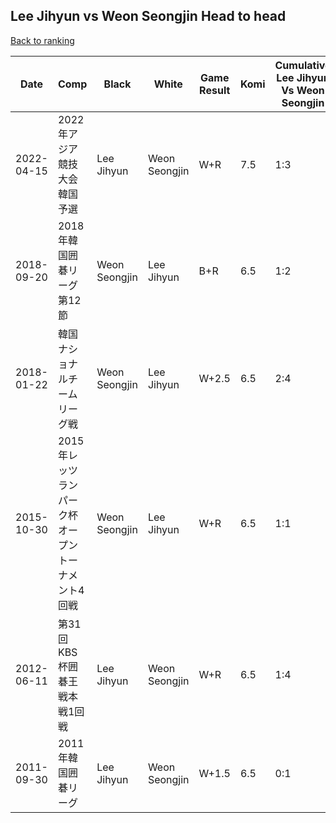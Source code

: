 ## Lee Jihyun vs Weon Seongjin Head to head

[Back to ranking](../../index.md)




| **Date** | **Comp** | **Black** | **White** | **Game Result** | **Komi** | **Cumulative Lee Jihyun Vs Weon Seongjin** | **Lee Jihyun Streak** | **Weon Seongjin Streak** | 
| --- | --- | --- | --- | --- | --- | --- | --- | --- |
| 2022-04-15 | 2022年アジア競技大会韓国予選 | Lee Jihyun | Weon Seongjin | W+R | 7.5 | 1:3 | 0 | 2 | 
| 2018-09-20 | 2018年韓国囲碁リーグ第12節 | Weon Seongjin | Lee Jihyun | B+R | 6.5 | 1:2 | 0 | 1 | 
| 2018-01-22 | 韓国ナショナルチームリーグ戦 | Weon Seongjin | Lee Jihyun | W+2.5 | 6.5 | 2:4 | 1 | 0 | 
| 2015-10-30 | 2015年レッツランパーク杯オープントーナメント4回戦 | Weon Seongjin | Lee Jihyun | W+R | 6.5 | 1:1 | 1 | 0 | 
| 2012-06-11 | 第31回KBS杯囲碁王戦本戦1回戦 | Lee Jihyun | Weon Seongjin | W+R | 6.5 | 1:4 | 0 | 3 | 
| 2011-09-30 | 2011年韓国囲碁リーグ | Lee Jihyun | Weon Seongjin | W+1.5 | 6.5 | 0:1 | 0 | 1 |




